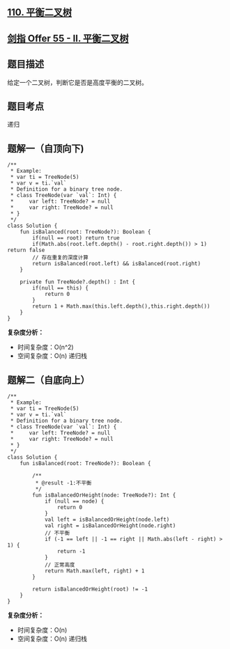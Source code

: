 ## [110. 平衡二叉树](https://leetcode.cn/problems/balanced-binary-tree/description/)
## [剑指 Offer 55 - II. 平衡二叉树](https://leetcode.cn/problems/ping-heng-er-cha-shu-lcof/description/?favorite=xb9nqhhg)

## 题目描述

给定一个二叉树，判断它是否是高度平衡的二叉树。

## 题目考点

递归

## 题解一（自顶向下)
 
```
/**
 * Example:
 * var ti = TreeNode(5)
 * var v = ti.`val`
 * Definition for a binary tree node.
 * class TreeNode(var `val`: Int) {
 *     var left: TreeNode? = null
 *     var right: TreeNode? = null
 * }
 */
class Solution {
    fun isBalanced(root: TreeNode?): Boolean {
        if(null == root) return true
        if(Math.abs(root.left.depth() - root.right.depth()) > 1) return false
        // 存在重复的深度计算
        return isBalanced(root.left) && isBalanced(root.right)
    }

    private fun TreeNode?.depth() : Int {
        if(null == this) {
            return 0
        }
        return 1 + Math.max(this.left.depth(),this.right.depth())
    }
}
```

**复杂度分析：**

- 时间复杂度：O(n^2)
- 空间复杂度：O(n) 递归栈

## 题解二（自底向上）

```
/**
 * Example:
 * var ti = TreeNode(5)
 * var v = ti.`val`
 * Definition for a binary tree node.
 * class TreeNode(var `val`: Int) {
 *     var left: TreeNode? = null
 *     var right: TreeNode? = null
 * }
 */
class Solution {
    fun isBalanced(root: TreeNode?): Boolean {

        /**
         * @result -1:不平衡
         */
        fun isBalancedOrHeight(node: TreeNode?): Int {
            if (null == node) {
                return 0
            }
            val left = isBalancedOrHeight(node.left)
            val right = isBalancedOrHeight(node.right)
            // 不平衡
            if (-1 == left || -1 == right || Math.abs(left - right) > 1) {
                return -1
            }
            // 正常高度
            return Math.max(left, right) + 1
        }

        return isBalancedOrHeight(root) != -1
    }
}
```

**复杂度分析：**

- 时间复杂度：O(n)
- 空间复杂度：O(n) 递归栈
